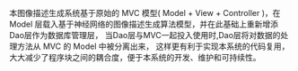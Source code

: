 本图像描述生成系统基于原始的 MVC 模型( Model + View + Controller )，在Model 层载入基于神经网络的图像描述生成算法模型，并在此基础上重新增添Dao层作为数据库管理层， 当Dao层与MVC一起投入使用时,Dao层将对数据的处理方法从 MVC 的 Model 中被分离出来， 这样更有利于实现本系统的代码复用， 大大减少了程序块之间的耦合度，便于本系统的开发、维护和可持续性。